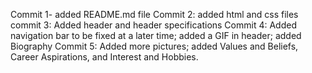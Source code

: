 Commit 1- added README.md file
Commit 2: added html and css files
commit 3: Added header and header specifications
Commit 4: Added navigation bar to be fixed at a later time; added a GIF in header; added Biography
Commit 5: Added more pictures; added Values and Beliefs, Career Aspirations, and Interest and Hobbies.